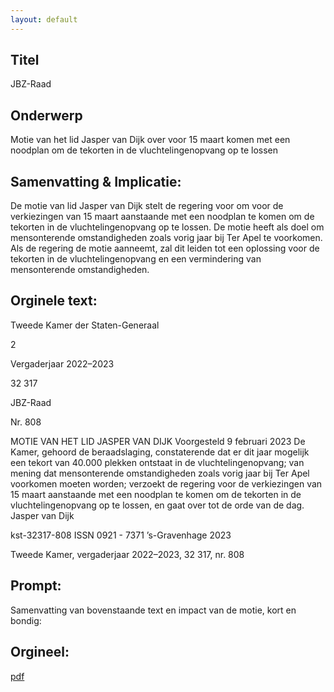 ```yaml
---
layout: default
---
```

## Titel
JBZ-Raad
## Onderwerp
Motie van het lid Jasper van Dijk over voor 15 maart komen met een noodplan om de tekorten in de vluchtelingenopvang op te lossen
## Samenvatting & Implicatie:

De motie van lid Jasper van Dijk stelt de regering voor om voor de verkiezingen van 15 maart aanstaande met een noodplan te komen om de tekorten in de vluchtelingenopvang op te lossen. De motie heeft als doel om mensonterende omstandigheden zoals vorig jaar bij Ter Apel te voorkomen. Als de regering de motie aanneemt, zal dit leiden tot een oplossing voor de tekorten in de vluchtelingenopvang en een vermindering van mensonterende omstandigheden.
## Orginele text:


Tweede Kamer der Staten-Generaal

2

Vergaderjaar 2022–2023

32 317

JBZ-Raad

Nr. 808

MOTIE VAN HET LID JASPER VAN DIJK
Voorgesteld 9 februari 2023
De Kamer,
gehoord de beraadslaging,
constaterende dat er dit jaar mogelijk een tekort van 40.000 plekken
ontstaat in de vluchtelingenopvang;
van mening dat mensonterende omstandigheden zoals vorig jaar bij Ter
Apel voorkomen moeten worden;
verzoekt de regering voor de verkiezingen van 15 maart aanstaande met
een noodplan te komen om de tekorten in de vluchtelingenopvang op te
lossen,
en gaat over tot de orde van de dag.
Jasper van Dijk

kst-32317-808
ISSN 0921 - 7371
’s-Gravenhage 2023

Tweede Kamer, vergaderjaar 2022–2023, 32 317, nr. 808


## Prompt:
Samenvatting van bovenstaande text en impact van de motie, kort en bondig:

## Orgineel:
[pdf](https://gegevensmagazijn.tweedekamer.nl/OData/v4/2.0/Document(7548f145-03cf-4b96-a1b6-5561dbecfb83)/resource)
